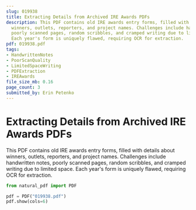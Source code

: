 ```yaml
---
slug: 019938
title: Extracting Details from Archived IRE Awards PDFs
description: This PDF contains old IRE awards entry forms, filled with details about
  winners, outlets, reporters, and project names. Challenges include handwritten notes,
  poorly scanned pages, random scribbles, and cramped writing due to limited space.
  Each year's form is uniquely flawed, requiring OCR for extraction.
pdf: 019938.pdf
tags:
- HandwrittenNotes
- PoorScanQuality
- LimitedSpaceWriting
- PDFExtraction
- IREAwards
file_size_mb: 0.16
page_count: 3
submitted_by: Erin Petenko
---
```

# Extracting Details from Archived IRE Awards PDFs

This PDF contains old IRE awards entry forms, filled with details about winners, outlets, reporters, and project names. Challenges include handwritten notes, poorly scanned pages, random scribbles, and cramped writing due to limited space. Each year's form is uniquely flawed, requiring OCR for extraction.

```python
from natural_pdf import PDF

pdf = PDF("019938.pdf")
pdf.show(cols=6)
```